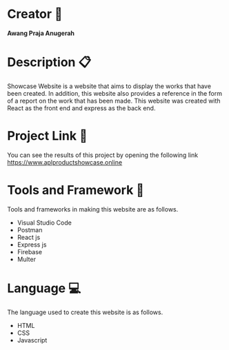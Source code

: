 # Creator :man:
<b>Awang Praja Anugerah</b>

# Description :clipboard:
Showcase Website is a website that aims to display the works that have been created. In addition, this website also provides a reference in the form of a report on the work that has been made. This website was created with React as the front end and express as the back end.


# Project Link :link:
You can see the results of this project by opening the following link https://www.aplproductshowcase.online

# Tools and Framework :toolbox:
Tools and frameworks in making this website are as follows.
* Visual Studio Code
* Postman
* React js
* Express js
* Firebase
* Multer

# Language :computer:
The language used to create this website is as follows.
* HTML
* CSS
* Javascript
